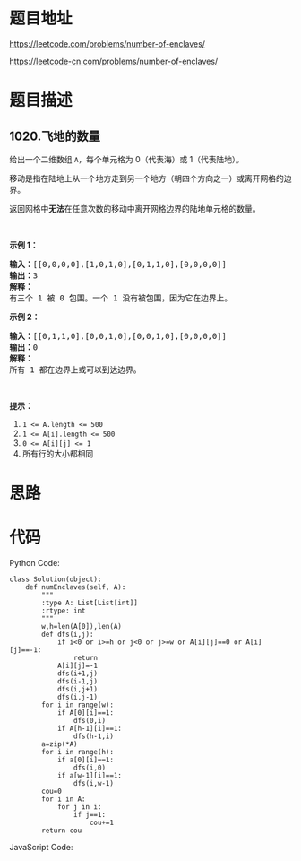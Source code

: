 # 题目地址
https://leetcode.com/problems/number-of-enclaves/

https://leetcode-cn.com/problems/number-of-enclaves/
# 题目描述
## 1020.飞地的数量
<p>给出一个二维数组&nbsp;<code>A</code>，每个单元格为 0（代表海）或 1（代表陆地）。</p>

<p>移动是指在陆地上从一个地方走到另一个地方（朝四个方向之一）或离开网格的边界。</p>

<p>返回网格中<strong>无法</strong>在任意次数的移动中离开网格边界的陆地单元格的数量。</p>

<p>&nbsp;</p>

<p><strong>示例 1：</strong></p>

<pre><strong>输入：</strong>[[0,0,0,0],[1,0,1,0],[0,1,1,0],[0,0,0,0]]
<strong>输出：</strong>3
<strong>解释： </strong>
有三个 1 被 0 包围。一个 1 没有被包围，因为它在边界上。</pre>

<p><strong>示例 2：</strong></p>

<pre><strong>输入：</strong>[[0,1,1,0],[0,0,1,0],[0,0,1,0],[0,0,0,0]]
<strong>输出：</strong>0
<strong>解释：</strong>
所有 1 都在边界上或可以到达边界。</pre>

<p>&nbsp;</p>

<p><strong>提示：</strong></p>

<ol>
	<li><code>1 &lt;= A.length &lt;= 500</code></li>
	<li><code>1 &lt;= A[i].length &lt;= 500</code></li>
	<li><code>0 &lt;= A[i][j] &lt;= 1</code></li>
	<li>所有行的大小都相同</li>
</ol>

# 思路

# 代码
Python Code:

```
class Solution(object):
    def numEnclaves(self, A):
        """
        :type A: List[List[int]]
        :rtype: int
        """
        w,h=len(A[0]),len(A)
        def dfs(i,j):
            if i<0 or i>=h or j<0 or j>=w or A[i][j]==0 or A[i][j]==-1:
                return
            A[i][j]=-1
            dfs(i+1,j)
            dfs(i-1,j)
            dfs(i,j+1)
            dfs(i,j-1)
        for i in range(w):
            if A[0][i]==1:
                dfs(0,i)
            if A[h-1][i]==1:
                dfs(h-1,i)
        a=zip(*A)
        for i in range(h):
            if a[0][i]==1:
                dfs(i,0)
            if a[w-1][i]==1:
                dfs(i,w-1)
        cou=0
        for i in A:
            for j in i:
                if j==1:
                    cou+=1
        return cou
```
JavaScript Code:

```

```
